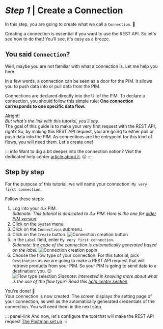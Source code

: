 # _Step 1_ | Create a Connection

In this step, you are going to create what we call a `Connection`. :rocket:

Creating a connection is essential if you want to use the REST API. So let's see how to do that! You'll see, it's easy as a breeze.

## You said `Connection`?

Well, maybe you are not familiar with what a connection is. Let me help you here.

In a few words, a connection can be seen as a door for the PIM. It allows you to push data into or pull data from the PIM. 

Connections are declared directly into the UI of the PIM. To declare a connection, you should follow this simple rule: **One connection corresponds to one specific data flow.**

Alright!  
_But what's the link with this tutorial, you'll say._  
The goal of this guide is to make your very first request with the REST API, right? So, by making this REST API request, you are going to either pull or push data into the PIM. As connections are the entrypoint for this kind of flows, you will need them. Let's create one!

::: info
Want to dig a bit deeper into the connection notion? Visit the dedicated help center [article about it](https://help.akeneo.com/articles/what-is-a-connection.html). :wink:
:::

## Step by step

For the purpose of this tutorial, we will name your connection: `My very first connection`.

Follow these steps:
1. Log into your 4.x PIM.  
_Sidenote: This tutorial is dedicated to 4.x PIM. Here is the one for [older PIM version](/getting-started/your-first-tutorial-old/welcome.html)._
1. Click on the `System` menu.
1. Click on the `Connections` submenu.
1. Click on the `Create` button.
![Connection creation button](/img/getting-started/connection-creation-button.png)
1. In the `Label` field, enter `My very first connection`.  
_Sidenote: the code of the connection is automatically generated based on the label._
![Connection creation popin](/img/getting-started/connection-creation-popin.png)
1. Choose the flow type of your connection. For this tutorial, pick `Destination` as we are going to make a REST API request that will retrieve products from your PIM. So your PIM is going to send data to a destination: you. :wink:  
![Flow type selection](/img/getting-started/flow-type-selection.png)
_Sidenote: Interested in knowing more about what is the use of the flow type? Read this [help center section](https://help.akeneo.com/articles/manage-your-connections.html#choose-your-flow-type)._

You're done! :tada:  
Your connection is now created. The screen displays the setting page of your connection, as well as the automatically generated credentials of the connection. You will need them in the next step.

::: panel-link And now, let's configure the tool that will make the REST API request [The Postman set up](/getting-started/your-first-tutorial-4x/step-2.html)
:::
